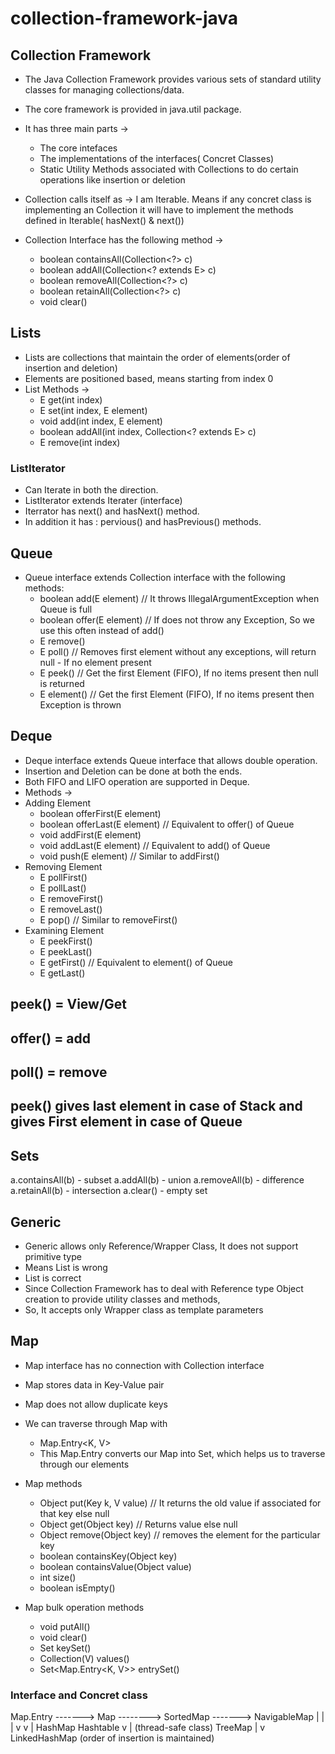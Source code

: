 # collection-framework-java

## Collection Framework
- The Java Collection Framework provides various sets of standard utility classes for managing collections/data.
- The core framework is provided in java.util package.
- It has three main parts -> 
    * The core intefaces
    * The implementations of the interfaces( Concret Classes)
    * Static Utility Methods associated with Collections to do certain operations like insertion or deletion

- Collection calls itself as -> I am Iterable. Means if any concret class is implementing an Collection it will have to    implement the methods defined in Iterable( hasNext() & next())

- Collection Interface has the following method ->
    * boolean containsAll(Collection<?> c)
    * boolean addAll(Collection<? extends E> c)
    * boolean removeAll(Collection<?> c)
    * boolean retainAll(Collection<?> c)
    * void clear()

## Lists
- Lists are collections that maintain the order of elements(order of insertion and deletion)
- Elements are positioned based, means starting from index 0
- List Methods ->
    * E get(int index)
    * E set(int index, E element)
    * void add(int index, E element)
    * boolean addAll(int index, Collection<? extends E> c)
    * E remove(int index)

### ListIterator
- Can Iterate in both the direction.
- ListIterator extends Iterater (interface)
- Iterrator has next() and hasNext() method. 
- In addition it has : pervious() and hasPrevious() methods.

## Queue
- Queue interface extends Collection interface with the following methods:
    * boolean add(E element)    // It throws IllegalArgumentException when Queue is full
    * boolean offer(E element)  // If does not throw any Exception, So we use this often instead of add()
    * E remove()
    * E poll()                  // Removes first element without any exceptions, will return null - If no element present
    * E peek()                  // Get the first Element (FIFO), If no items present then null is returned
    * E element()               // Get the first Element (FIFO), If no items present then Exception is thrown

## Deque
- Deque interface extends Queue interface that allows double operation.
- Insertion and Deletion can be done at both the ends.
- Both FIFO and LIFO operation are supported in Deque.
- Methods ->
- Adding Element
    * boolean offerFirst(E element)
    * boolean offerLast(E element)    // Equivalent to offer() of Queue
    * void addFirst(E element)
    * void addLast(E element)         // Equivalent to add() of Queue
    * void push(E element)            // Similar to addFirst()
- Removing Element
    * E pollFirst()
    * E pollLast()
    * E removeFirst()
    * E removeLast()
    * E pop()                          // Similar to removeFirst()
- Examining Element
    * E peekFirst()
    * E peekLast()
    * E getFirst()                     // Equivalent to element() of Queue
    * E getLast()

## peek() = View/Get
## offer() = add
## poll()  = remove
## peek() gives last element in case of Stack and gives First element in case of Queue

## Sets
a.containsAll(b) - subset
a.addAll(b)      - union
a.removeAll(b)   - difference
a.retainAll(b)   - intersection
a.clear()        - empty set

## Generic
- Generic allows only Reference/Wrapper Class, It does not support primitive type
- Means List<int> is wrong
- List<Integer> is correct
- Since Collection Framework has to deal with Reference type Object creation to provide utility classes and methods,
- So, It accepts only Wrapper class as template parameters


## Map
- Map interface has no connection with Collection interface
- Map stores data in Key-Value pair
- Map does not allow duplicate keys
- We can traverse through Map with 
    * Map.Entry<K, V>
    * This Map.Entry converts our Map into Set, which helps us to traverse through our elements

- Map methods
    * Object put(Key k, V value)       // It returns the old value if associated for that key else null
    * Object get(Object key)           // Returns value else null
    * Object remove(Object key)        // removes the element for the particular key
    * boolean containsKey(Object key)
    * boolean containsValue(Object value)
    * int size()
    * boolean isEmpty()
- Map bulk operation methods
    * void putAll()
    * void clear()
    * Set<K> keySet()
    * Collection(V) values()
    * Set<Map.Entry<K, V>> entrySet()

### Interface and Concret class

Map.Entry    ------->       Map      -------->   SortedMap    -------> NavigableMap
                         |       |                                         |
                         v       v                                         |
                     HashMap   Hashtable                                   v
                        |      (thread-safe class)                      TreeMap
                        |
                        v
                    LinkedHashMap
            (order of insertion is maintained)

